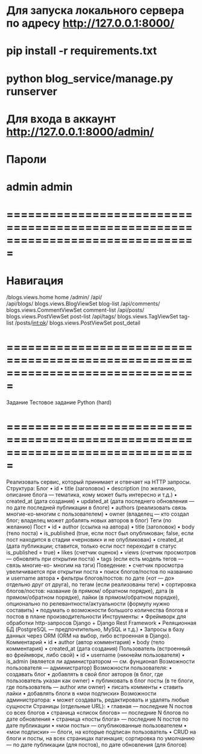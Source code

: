 
# Для запуска локального сервера по адресу http://127.0.0.1:8000/

# pip install -r requirements.txt
# python blog_service/manage.py runserver

# Для входа в аккаунт http://127.0.0.1:8000/admin/

# Пароли
# admin admin
# ===============================================================================

# Навигация
                                       
/blogs.views.home        home
/admin/
/api/   
/api/blogs/     blogs.views.BlogViewSet blog-list
/api/comments/  blogs.views.CommentViewSet      comment-list
/api/posts/     blogs.views.PostViewSet post-list
/api/tags/      blogs.views.TagViewSet  tag-list
/posts/<int:pk>/        blogs.views.PostViewSet post_detail



# ===============================================================================
Задание Тестовое задание Python (hard)
# ===============================================================================

Реализовать сервис, который принимает и отвечает на
HTTP запросы.
Структура:
Блог
•	id
•	title (заголовок)
•	description (по желанию, описание блога — тематика, кому может быть интересно и т.д.)
•	created_at (дата создания)
•	updated_at (дата последнего обновления — по дате последней публикации в блоге)
•	authors (реализовать связь многие-ко-многим с пользователем)
•	owner (владелец — кто создал блог; владелец может добалять новых авторов в блог)
Теги (по желанию)
Пост
•	id
•	author (ссылка на автора)
•	title (заголовок)
•	body (тело поста)
•	is_published (true, если пост был опубликован; false, если пост находится в стадии «черновик» и
не опубликован)
•	created_at (дата публикации; ставится, только если пост переходит в статус is_published = true)
•	likes (счетчик оценок)
•	views (счетчик просмотров — обновлять при открытии поста)
•	tags (если есть модель тегов — связь многие-ко- многим на тэги)
Поведение:
•	счетчик просмотра увеличивается при открытии поста
•	поиск блогов/постов по названию и username автора
•	фильтры блогов/постов: по дате («от — до» отдельно друг от друга), по тегам (если реализованы теги)
•	сортировка блогов/постов: название (в прямом/ обратном порядке), дата (в прямом/обратном порядке), лайки (в прямом/обратном порядке), опционально по релевантности/актуальности (формулу нужно составить)
•	подумать о возможности большого количества блогов и постов в плане производительности
Инструменты:
•	Фреймворк для обработки http-запросов Django + Django Rest Framework
•	Реляционная БД (PostgreSQL — предпочтительно, MySQL и т.д.)
•	Запросы в базу данных через ORM (ORM на выбор, либо встроенная в Django).
Комментарий
•	id
•	author (автор комментария)
•	body (тело комментария)
•	created_at (дата создания)
Пользователь (встроенный во фреймворк, либо свой)
•	id
•	username (никнейм пользователя)
•	is_admin (является ли администратором — см. фунционал Возможности пользователя — администратор)
Возможности пользователя:
•	создавать блог
•	добавлять в свой блог авторов (в блог, где пользователь указан как owner)
•	публиковать в блог посты (в те блоги, где пользователь — author или owner)
•	писать комменты
•	ставить лайки
•	добавлять блоги в «мои подписки»
Возможности администратора:
•	может создавать, редактировать и удалять любые сущности
Страницы (отдельные URL):
•	главная — последние N постов со всех блогов
•	страница «список блогов» — последние N блогов по дате обновления
•	страница «посты блога» — последние N постов по дате публикации
•	«мои посты» — опубликованные пользователем
•	«мои подписки» — блоги, на которые подписан пользователь
•	CRUD на блоги и посты, на всех страницах пагинация; сортировка по умолчанию — по дате публикации (для постов), по дате обновления (для блогов)

